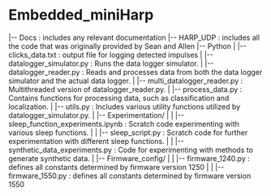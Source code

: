 # Embedded_miniHarp

|-- Docs : includes any relevant documentation
|-- HARP_UDP : includes all the code that was originally provided by Sean and Allen
|-- Python
| |-- clicks_data.txt : output file for logging detected impulses
| |-- datalogger_simulator.py : Runs the data logger simulator.
| |-- datalogger_reader.py : Reads and processes data from both the data logger simulator and the actual data logger.
| |-- multi_datalogger_reader.py : Multithreaded version of datalogger_reader.py.
| |-- process_data.py : Contains functions for processing data, such as classification and localization.
| |-- utils.py : Includes various utility functions utilized by datalogger_simulator.py.
| |-- Experimentation/
| | |-- sleep_function_experiments.ipynb : Scratch code experimenting with various sleep functions.
| | |-- sleep_script.py : Scratch code for further experimentation with different sleep functions.
| | |-- synthetic_data_experiments.py : Code for experimenting with methods to generate synthetic data.
| |-- Firmware_config/
| | |-- firmware_1240.py : defines all constants determined by firmware version 1250
| | |-- firmware_1550.py : defines all constants determined by firmware version 1550
